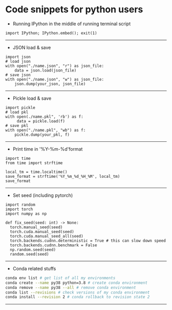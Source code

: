 # Code snippets for python users

-  Running IPython in the middle of running terminal script
```python3
import IPython; IPython.embed(); exit(1)
```
---

- JSON load & save
```python3
import json
# load json
with open("./name.json", "r") as json_file:
    data = json.load(json_file)
# save json
with open("./name.json", "w") as json_file:
    json.dump(your_json, json_file)
```
---

- Pickle load & save
```python3
import pickle
# load pkl
with open(./name.pkl", 'rb') as f:
     data = pickle.load(f)
# save pkl
with open("./name.pkl", "wb") as f:
    pickle.dump(your_pkl, f)
```
---

- Print time in '%Y-%m-%d'format
```python3
import time
from time import strftime

local_tm = time.localtime()
save_format = strftime('%Y_%m_%d_%H_%M', local_tm)
save_format
```
---


- Set seed (including pytorch)
```python3
import random
import torch
import numpy as np

def fix_seed(seed: int) -> None:
  torch.manual_seed(seed)
  torch.cuda.manual_seed(seed)
  torch.cuda.manual_seed_all(seed)
  torch.backends.cudnn.deterministic = True # this can slow down speed
  torch.backends.cudnn.benchmark = False
  np.random.seed(seed)
  random.seed(seed)
```
---

- Conda related stuffs
```bash
conda env list # get list of all my environments
conda create --name py38 python=3.8 # create conda environment
conda remove --name py38 --all # remove conda environment
conda list --revisions # check versions of my conda environment
conda install --revision 2 # conda rollback to revision state 2
```
---
